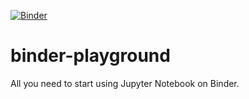 [![Binder](https://mybinder.org/badge_logo.svg)](https://mybinder.org/v2/gh/luigidifraia/luigidifraia-binder-playground/main?filepath=README.ipynb)

# binder-playground

All you need to start using Jupyter Notebook on Binder.
